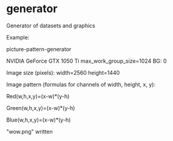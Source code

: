 # generator
Generator of datasets and graphics


Example:

picture-pattern-generator

NVIDIA GeForce GTX 1050 Ti max_work_group_size=1024
BG: 0

Image size (pixels):
 width=2560
 height=1440

Image pattern (formulas for channels of width, height, x, y):

 Red(w,h,x,y)=(x-w)*(y-h)

 Green(w,h,x,y)=(x-w)*(y-h)

 Blue(w,h,x,y)=(x-w)*(y-h)

"wow.png" written
